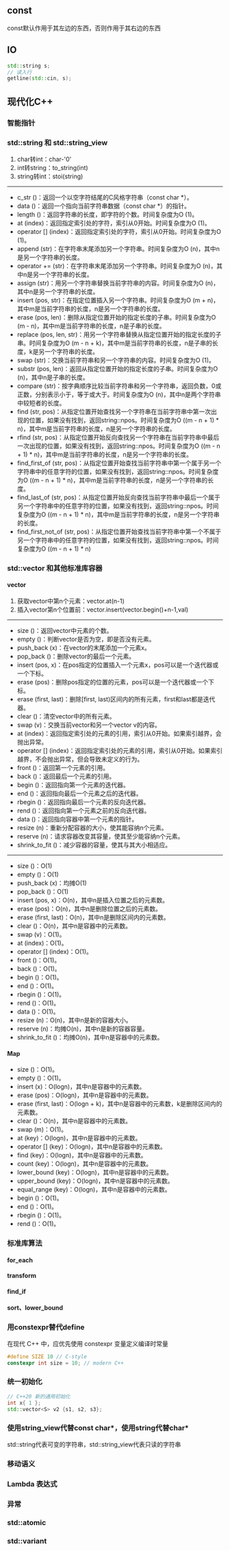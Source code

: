 ## const
const默认作用于其左边的东西，否则作用于其右边的东西
## IO
```C++
std::string s;
// 读入行
getline(std::cin, s);
```
## 现代化C++
### 智能指针
### std::string 和 std::string_view
1. char转int：char-'0'
2. int转string：to_string(int)
3. string转int：stoi(string)
****
- c_str ()：返回一个以空字符结尾的C风格字符串（const char *）。
- data ()：返回一个指向当前字符串数据（const char *）的指针。
- length ()：返回字符串的长度，即字符的个数。时间复杂度为O (1)。
- at (index)：返回指定索引处的字符，索引从0开始。时间复杂度为O (1)。
- operator [] (index)：返回指定索引处的字符，索引从0开始。时间复杂度为O (1)。
- append (str)：在字符串末尾添加另一个字符串。时间复杂度为O (n)，其中n是另一个字符串的长度。
- operator += (str)：在字符串末尾添加另一个字符串。时间复杂度为O (n)，其中n是另一个字符串的长度。
- assign (str)：用另一个字符串替换当前字符串的内容。时间复杂度为O (n)，其中n是另一个字符串的长度。
- insert (pos, str)：在指定位置插入另一个字符串。时间复杂度为O (m + n)，其中m是当前字符串的长度，n是另一个字符串的长度。
- erase (pos, len)：删除从指定位置开始的指定长度的子串。时间复杂度为O (m - n)，其中m是当前字符串的长度，n是子串的长度。
- replace (pos, len, str)：用另一个字符串替换从指定位置开始的指定长度的子串。时间复杂度为O (m - n + k)，其中m是当前字符串的长度，n是子串的长度，k是另一个字符串的长度。
- swap (str)：交换当前字符串和另一个字符串的内容。时间复杂度为O (1)。
- substr (pos, len)：返回从指定位置开始的指定长度的子串。时间复杂度为O (n)，其中n是子串的长度。
- compare (str)：按字典顺序比较当前字符串和另一个字符串，返回负数，0或正数，分别表示小于，等于或大于。时间复杂度为O (n)，其中n是两个字符串中较短者的长度。
- find (str, pos)：从指定位置开始查找另一个字符串在当前字符串中第一次出现的位置，如果没有找到，返回string::npos。时间复杂度为O ((m - n + 1) * n)，其中m是当前字符串的长度，n是另一个字符串的长度。
- rfind (str, pos)：从指定位置开始反向查找另一个字符串在当前字符串中最后一次出现的位置，如果没有找到，返回string::npos。时间复杂度为O ((m - n + 1) * n)，其中m是当前字符串的长度，n是另一个字符串的长度。
- find_first_of (str, pos)：从指定位置开始查找当前字符串中第一个属于另一个字符串中的任意字符的位置，如果没有找到，返回string::npos。时间复杂度为O ((m - n + 1) * n)，其中m是当前字符串的长度，n是另一个字符串的长度。
- find_last_of (str, pos)：从指定位置开始反向查找当前字符串中最后一个属于另一个字符串中的任意字符的位置，如果没有找到，返回string::npos。时间复杂度为O ((m - n + 1) * n)，其中m是当前字符串的长度，n是另一个字符串的长度。
- find_first_not_of (str, pos)：从指定位置开始查找当前字符串中第一个不属于另一个字符串中的任意字符的位置，如果没有找到，返回string::npos。时间复杂度为O ((m - n + 1) * n)
### std::vector 和其他标准库容器
#### vector
1. 获取vector中第n个元素：vector.at(n-1)
2. 插入vector第n个位置前：vector.insert(vector.begin()+n-1,val)
****
- size ()：返回vector中元素的个数。
- empty ()：判断vector是否为空，即是否没有元素。
- push_back (x)：在vector的末尾添加一个元素x。
- pop_back ()：删除vector的最后一个元素。
- insert (pos, x)：在pos指定的位置插入一个元素x，pos可以是一个迭代器或一个下标。
- erase (pos)：删除pos指定的位置的元素，pos可以是一个迭代器或一个下标。
- erase (first, last)：删除[first, last)区间内的所有元素，first和last都是迭代器。
- clear ()：清空vector中的所有元素。
- swap (v)：交换当前vector和另一个vector v的内容。
- at (index)：返回指定索引处的元素的引用，索引从0开始。如果索引越界，会抛出异常。
- operator [] (index)：返回指定索引处的元素的引用，索引从0开始。如果索引越界，不会抛出异常，但会导致未定义的行为。
- front ()：返回第一个元素的引用。
- back ()：返回最后一个元素的引用。
- begin ()：返回指向第一个元素的迭代器。
- end ()：返回指向最后一个元素之后的迭代器。
- rbegin ()：返回指向最后一个元素的反向迭代器。
- rend ()：返回指向第一个元素之前的反向迭代器。
- data ()：返回指向容器中第一个元素的指针。
- resize (n)：重新分配容器的大小，使其能容纳n个元素。
- reserve (n)：请求容器改变其容量，使其至少能容纳n个元素。
- shrink_to_fit ()：减少容器的容量，使其与其大小相适应。
****
- size ()：O(1)
- empty ()：O(1)
- push_back (x)：均摊O(1)
- pop_back ()：O(1)
- insert (pos, x)：O(n)，其中n是插入位置之后的元素数。
- erase (pos)：O(n)，其中n是删除位置之后的元素数。
- erase (first, last)：O(n)，其中n是删除区间内的元素数。
- clear ()：O(n)，其中n是容器中的元素数。
- swap (v)：O(1)。
- at (index)：O(1)。
- operator [] (index)：O(1)。
- front ()：O(1)。
- back ()：O(1)。
- begin ()：O(1)。
- end ()：O(1)。
- rbegin ()：O(1)。
- rend ()：O(1)。
- data ()：O(1)。
- resize (n)：O(n)，其中n是新的容器大小。
- reserve (n)：均摊O(n)，其中n是新的容器容量。
- shrink_to_fit ()：均摊O(n)，其中n是容器中的元素数。
#### Map
- size ()：O(1)。
- empty ()：O(1)。
- insert (x)：O(logn)，其中n是容器中的元素数。
- erase (pos)：O(logn)，其中n是容器中的元素数。
- erase (first, last)：O(logn + k)，其中n是容器中的元素数，k是删除区间内的元素数。
- clear ()：O(n)，其中n是容器中的元素数。
- swap (m)：O(1)。
- at (key)：O(logn)，其中n是容器中的元素数。
- operator [] (key)：O(logn)，其中n是容器中的元素数。
- find (key)：O(logn)，其中n是容器中的元素数。
- count (key)：O(logn)，其中n是容器中的元素数。
- lower_bound (key)：O(logn)，其中n是容器中的元素数。
- upper_bound (key)：O(logn)，其中n是容器中的元素数。
- equal_range (key)：O(logn)，其中n是容器中的元素数。
- begin ()：O(1)。
- end ()：O(1)。
- rbegin ()：O(1)。
- rend ()：O(1)。
### 标准库算法
#### for_each
#### transform
#### find_if
#### sort、lower_bound
### 用constexpr替代define
在现代 C++ 中，应优先使用 constexpr 变量定义编译时常量
```C++
#define SIZE 10 // C-style
constexpr int size = 10; // modern C++
```
### 统一初始化
```C++
// C++20 新的通用初始化
int x{ 1 };
std::vector<S> v2 {s1, s2, s3};
```
### 使用string_view代替const char*，使用string代替char*
std::string代表可变的字符串，std::string_view代表只读的字符串
### 移动语义
### Lambda 表达式
### 异常
### std::atomic
### std::variant